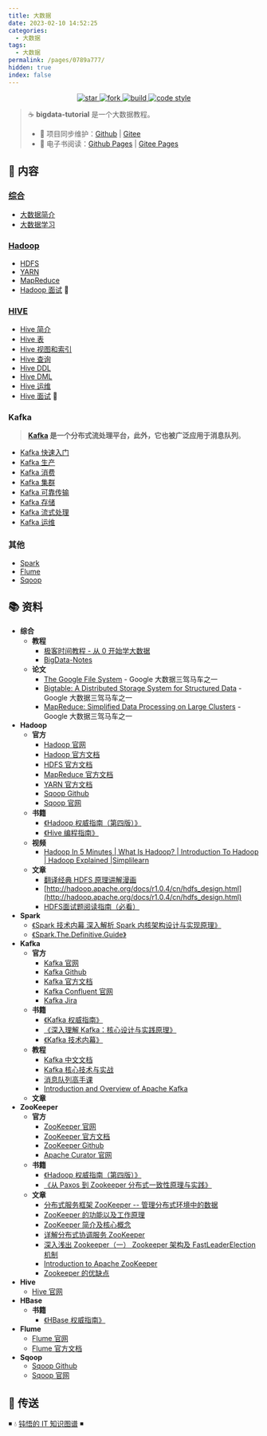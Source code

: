 ```yaml
---
title: 大数据
date: 2023-02-10 14:52:25
categories:
  - 大数据
tags:
  - 大数据
permalink: /pages/0789a777/
hidden: true
index: false
---
```


<p align="center">

  <a href="https://github.com/dunwu/bigdata-tutorial">
      <img alt="star" class="no-zoom" src="https://img.shields.io/github/stars/dunwu/bigdata-tutorial?style=for-the-badge">
  </a>

  <a href="https://github.com/dunwu/bigdata-tutorial">
      <img alt="fork" class="no-zoom" src="https://img.shields.io/github/forks/dunwu/bigdata-tutorial?style=for-the-badge">
  </a>

  <a href="https://github.com/dunwu/bigdata-tutorial/commits/master">
      <img alt="build" class="no-zoom" src="https://img.shields.io/github/actions/workflow/status/dunwu/bigdata-tutorial/deploy.yml?style=for-the-badge">
  </a>

  <a href="https://creativecommons.org/licenses/by-nc-sa/4.0/deed.zh">
      <img alt="code style" class="no-zoom" src="https://img.shields.io/github/license/dunwu/bigdata-tutorial?style=for-the-badge">
  </a>

</p>

> ☕ **bigdata-tutorial** 是一个大数据教程。
>
> - 🔁 项目同步维护：[Github](https://github.com/dunwu/bigdata-tutorial/) | [Gitee](https://gitee.com/turnon/bigdata-tutorial/)
> - 📖 电子书阅读：[Github Pages](https://dunwu.github.io/bigdata-tutorial/) | [Gitee Pages](http://turnon.gitee.io/bigdata-tutorial/)

## 📖 内容

### [综合](综合)

- [大数据简介](综合/大数据简介.md)
- [大数据学习](综合/大数据学习.md)

### [Hadoop](Hadoop)

- [HDFS](Hadoop/HDFS.md)
- [YARN](Hadoop/YARN.md)
- [MapReduce](Hadoop/MapReduce.md)
- [Hadoop 面试](Hadoop/Hadoop_面试.md) 💯

### [HIVE](Hive)

- [Hive 简介](Hive/Hive_简介.md)
- [Hive 表](Hive/Hive_表.md)
- [Hive 视图和索引](Hive/Hive_视图和索引.md)
- [Hive 查询](Hive/Hive_查询.md)
- [Hive DDL](Hive/Hive_DDL.md)
- [Hive DML](Hive/Hive_DML.md)
- [Hive 运维](Hive/Hive_运维.md)
- [Hive 面试](Hive/Hive_面试.md) 💯

### Kafka

> **[Kafka](https://dunwu.github.io/waterdrop/pages/dff5c241/) 是一个分布式流处理平台，此外，它也被广泛应用于消息队列**。

- [Kafka 快速入门](https://dunwu.github.io/waterdrop/pages/8cbcce2f/)
- [Kafka 生产](https://dunwu.github.io/waterdrop/pages/af73e0f1/)
- [Kafka 消费](https://dunwu.github.io/waterdrop/pages/d9dafb49/)
- [Kafka 集群](https://dunwu.github.io/waterdrop/pages/da944418/)
- [Kafka 可靠传输](https://dunwu.github.io/waterdrop/pages/df6965b2/)
- [Kafka 存储](https://dunwu.github.io/waterdrop/pages/f31f25c0/)
- [Kafka 流式处理](https://dunwu.github.io/waterdrop/pages/97b2c587/)
- [Kafka 运维](https://dunwu.github.io/waterdrop/pages/80004b19/)

### 其他

- [Spark](Spark.md)
- [Flume](Flume.md)
- [Sqoop](Sqoop.md)

## 📚 资料

- **综合**
  - **教程**
    - [极客时间教程 - 从 0 开始学大数据](https://time.geekbang.org/column/intro/100020201)
    - [BigData-Notes](https://github.com/heibaiying/BigData-Notes)
  - **论文**
    - [The Google File System](https://static.googleusercontent.com/media/research.google.com/zh-CN//archive/gfs-sosp2003.pdf) - Google 大数据三驾马车之一
    - [Bigtable: A Distributed Storage System for Structured Data](https://static.googleusercontent.com/media/research.google.com/zh-CN//archive/bigtable-osdi06.pdf) - Google 大数据三驾马车之一
    - [MapReduce: Simplified Data Processing on Large Clusters](https://static.googleusercontent.com/media/research.google.com/zh-CN//archive/mapreduce-osdi04.pdf) - Google 大数据三驾马车之一
- **Hadoop**
  - **官方**
    - [Hadoop 官网](https://hadoop.apache.org/)
    - [Hadoop 官方文档](https://hadoop.apache.org/docs/stable/index.html)
    - [HDFS 官方文档](https://hadoop.apache.org/docs/stable/hadoop-project-dist/hadoop-hdfs/HdfsDesign.html)
    - [MapReduce 官方文档](https://hadoop.apache.org/docs/stable/hadoop-mapreduce-client/hadoop-mapreduce-client-core/MapReduceTutorial.html)
    - [YARN 官方文档](https://hadoop.apache.org/docs/stable/hadoop-yarn/hadoop-yarn-site/YARN.html)
    - [Sqoop Github](https://sqoop.apache.org/)
    - [Sqoop 官网](https://sqoop.apache.org/)
  - **书籍**
    - [《Hadoop 权威指南（第四版）》](https://book.douban.com/subject/27115351/)
    - [《Hive 编程指南》](https://book.douban.com/subject/25791255/)
  - **视频**
    - [Hadoop In 5 Minutes | What Is Hadoop? | Introduction To Hadoop | Hadoop Explained |Simplilearn](https://www.youtube.com/watch?v=aReuLtY0YMI)
  - **文章**
    - [翻译经典 HDFS 原理讲解漫画](https://blog.csdn.net/hudiefenmu/article/details/37655491)
    - [http://hadoop.apache.org/docs/r1.0.4/cn/hdfs_design.html](http://hadoop.apache.org/docs/r1.0.4/cn/hdfs_design.html)
    - [HDFS面试题阅读指南（必看）](https://www.iamshuaidi.com/26263.html)
- **Spark**
  - [《Spark 技术内幕 深入解析 Spark 内核架构设计与实现原理》](https://book.douban.com/subject/26649141/)
  - [《Spark.The.Definitive.Guide》](https://book.douban.com/subject/27035127/)
- **Kafka**
  - **官方**
    - [Kafka 官网](http://kafka.apache.org/)
    - [Kafka Github](https://github.com/apache/kafka)
    - [Kafka 官方文档](https://kafka.apache.org/documentation/)
    - [Kafka Confluent 官网](http://kafka.apache.org/)
    - [Kafka Jira](https://issues.apache.org/jira/projects/KAFKA?selectedItem=com.atlassian.jira.jira-projects-plugin:components-page)
  - **书籍**
    - [《Kafka 权威指南》](https://item.jd.com/12270295.html)
    - [《深入理解 Kafka：核心设计与实践原理》](https://item.jd.com/12489649.html)
    - [《Kafka 技术内幕》](https://item.jd.com/12234113.html)
  - **教程**
    - [Kafka 中文文档](https://github.com/apachecn/kafka-doc-zh)
    - [Kafka 核心技术与实战](https://time.geekbang.org/column/intro/100029201)
    - [消息队列高手课](https://time.geekbang.org/column/intro/100032301)
    - [Introduction and Overview of Apache Kafka](https://www.slideshare.net/mumrah/kafka-talk-tri-hug)
  - **文章**
- **ZooKeeper**
  - **官方**
    - [ZooKeeper 官网](http://zookeeper.apache.org/)
    - [ZooKeeper 官方文档](https://cwiki.apache.org/confluence/display/ZOOKEEPER)
    - [ZooKeeper Github](https://github.com/apache/zookeeper)
    - [Apache Curator 官网](http://curator.apache.org/)
  - **书籍**
    - [《Hadoop 权威指南（第四版）》](https://book.douban.com/subject/27115351/)
    - [《从 Paxos 到 Zookeeper 分布式一致性原理与实践》](https://item.jd.com/11622772.html)
  - **文章**
    - [分布式服务框架 ZooKeeper -- 管理分布式环境中的数据](https://www.ibm.com/developerworks/cn/opensource/os-cn-zookeeper/index.html)
    - [ZooKeeper 的功能以及工作原理](https://www.cnblogs.com/felixzh/p/5869212.html)
    - [ZooKeeper 简介及核心概念](https://github.com/heibaiying/BigData-Notes/blob/master/notes/ZooKeeper%E7%AE%80%E4%BB%8B%E5%8F%8A%E6%A0%B8%E5%BF%83%E6%A6%82%E5%BF%B5.md)
    - [详解分布式协调服务 ZooKeeper](https://draveness.me/zookeeper-chubby)
    - [深入浅出 Zookeeper（一） Zookeeper 架构及 FastLeaderElection 机制](http://www.jasongj.com/zookeeper/fastleaderelection/)
    - [Introduction to Apache ZooKeeper](https://www.slideshare.net/sauravhaloi/introduction-to-apache-zookeeper)
    - [Zookeeper 的优缺点](https://blog.csdn.net/wwwsq/article/details/7644445)
- **Hive**
  - [Hive 官网](https://hive.apache.org/)
- **HBase**
  - **书籍**
    - [《HBase 权威指南》](https://book.douban.com/subject/10748460/)
- **Flume**
  - [Flume 官网](https://flume.apache.org/)
  - [Flume 官方文档](https://flume.apache.org/releases/content/1.11.0/FlumeUserGuide.html)
- **Sqoop**
  - [Sqoop Github](https://sqoop.apache.org/)
  - [Sqoop 官网](https://sqoop.apache.org/)

## 🚪 传送

◾ 💧 [钝悟的 IT 知识图谱](https://dunwu.github.io/waterdrop/) ◾
